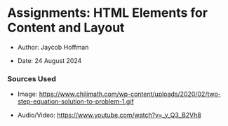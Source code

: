 # Assignments: HTML Elements for Content and Layout

- Author: Jaycob Hoffman

- Date: 24 August 2024

### Sources Used

- Image: https://www.chilimath.com/wp-content/uploads/2020/02/two-step-equation-solution-to-problem-1.gif

- Audio/Video: https://www.youtube.com/watch?v=_y_Q3_B2Vh8